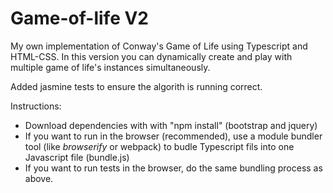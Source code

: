 # Game-of-life V2
My own implementation of Conway's Game of Life using Typescript and HTML-CSS.
In this version you can dynamically create and play with multiple game of life's instances simultaneously.

Added jasmine tests to ensure the algorith is running correct.

Instructions:
- Download dependencies with with "npm install" (bootstrap and jquery)
- If you want to run in the browser (recommended), use a module bundler tool (like *browserify* or webpack) to budle Typescript fils into one Javascript file (bundle.js)
- If you want to run tests in the browser, do the same bundling process as above.